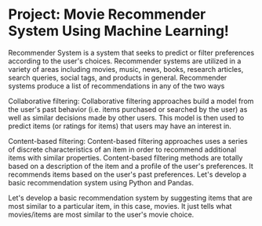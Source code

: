 # Project: Movie Recommender System Using Machine Learning!

Recommender System is a system that seeks to predict or filter preferences according to the user's choices. Recommender systems are utilized in a variety of areas including movies, music, news, books, research articles, search queries, social tags, and products in general. Recommender systems produce a list of recommendations in any of the two ways

Collaborative filtering: Collaborative filtering approaches build a model from the user's past behavior (i.e. items purchased or searched by the user) as well as similar decisions made by other users. This model is then used to predict items (or ratings for items) that users may have an interest in.

Content-based filtering: Content-based filtering approaches uses a series of discrete characteristics of an item in order to recommend additional items with similar properties. Content-based filtering methods are totally based on a description of the item and a profile of the user's preferences. It recommends items based on the user's past preferences. Let's develop a basic recommendation system using Python and Pandas.

Let's develop a basic recommendation system by suggesting items that are most similar to a particular item, in this case, movies. It just tells what movies/items are most similar to the user's movie choice.